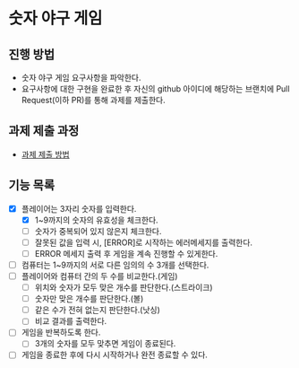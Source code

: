 # 숫자 야구 게임
## 진행 방법
* 숫자 야구 게임 요구사항을 파악한다.
* 요구사항에 대한 구현을 완료한 후 자신의 github 아이디에 해당하는 브랜치에 Pull Request(이하 PR)를 통해 과제를 제출한다.

## 과제 제출 과정
* [과제 제출 방법](https://github.com/next-step/nextstep-docs/tree/master/precourse)

## 기능 목록

- [x] 플레이어는 3자리 숫자를 입력한다.
    - [x] 1~9까지의 숫자의 유효성을 체크한다.
    - [ ] 숫자가 중복되어 있지 않은지 체크한다.
    - [ ] 잘못된 값을 입력 시, [ERROR]로 시작하는 에러메세지를 출력한다.
    - [ ] ERROR 메세지 출력 후 게임을 계속 진행할 수 있게한다.
- [ ] 컴퓨터는 1~9까지의 서로 다른 임의의 수 3개를 선택한다.
- [ ] 플레이어와 컴퓨터 간의 두 수를 비교한다.(게임)
  - [ ] 위치와 숫자가 모두 맞은 개수를 판단한다.(스트라이크)
  - [ ] 숫자만 맞은 개수를 판단한다.(볼)
  - [ ] 같은 수가 전혀 없는지 판단한다.(낫싱)
  - [ ] 비교 결과를 출력한다.
- [ ] 게임을 반복하도록 한다.
  - [ ] 3개의 숫자를 모두 맞추면 게임이 종료된다.
- [ ] 게임을 종료한 후에 다시 시작하거나 완전 종료할 수 있다.
